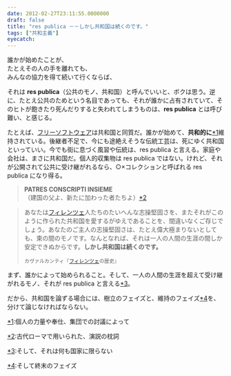 ```yaml
---
date: 2012-02-27T23:11:55.0000000
draft: false
title: "res publica －－しかし共和国は続くのです。"
tags: ["共和主義"]
eyecatch: 
---
```

<p>誰かが始めたことが、<br />
たとえその人の手を離れても、<br />
みんなの協力を得て続いて行くならば、</p><p>それは <b>res publica</b>（公共のモノ、共和国）と呼んでいいと、ボクは思う。逆に、たとえ公共のためという名目であっても、それが誰かに占有されていて、そのヒトが飽きたり死んだりすると失われてしまうものは、<b>res publica</b> とは呼び難い、と感じる。</p><p>たとえば、<a class="keyword" href="http://d.hatena.ne.jp/keyword/%A5%D5%A5%EA%A1%BC%A5%BD%A5%D5%A5%C8%A5%A6%A5%A7%A5%A2">フリーソフトウェア</a>は共和国と同質だ。誰かが始めて、<b>共和的に</b><a href="#f1" name="fn1" title="個人の力量や奉仕、集団での討議によって">*1</a>維持されている。後継者不足で、今にも途絶えそうな伝統工芸は、死にゆく共和国といっていい。今でも街に息づく風習や伝統は、res publica と言える。家庭や会社は、まさに共和国だ。個人的収集物は res publica ではない。けれど、それが公開されて公共に受け継がれるなら、○×コレクションと呼ばれる res publica になり得る。</p>

<blockquote>
<p><b>PATRES CONSCRIPTI INSIEME</b><br />
（建国の父よ、新たに加わった者たちよ）<a href="#f2" name="fn2" title="古代ローマで用いられた、演説の枕詞">*2</a></p>

</blockquote>

<blockquote>
<p>あなたは<a class="keyword" href="http://d.hatena.ne.jp/keyword/%A5%D5%A5%A3%A5%EC%A5%F3%A5%C4%A5%A7">フィレンツェ</a>人たちのたいへんな志操堅固さを、またそれがこのように作られた共和国を愛するがゆえであることを、間違いなくご存じでしょう。あなたのご主人の志操堅固さは、たとえ偉大極まりないとしても、束の間のモノです。なんとなれば、それは一人の人間の生涯の間しか安定できぬからです。<b>しかし共和国は続くのです。</b></p><p><small>カヴァルカンティ『<a class="keyword" href="http://d.hatena.ne.jp/keyword/%A5%D5%A5%A3%A5%EC%A5%F3%A5%C4%A5%A7">フィレンツェ</a>の歴史』</small></p>

</blockquote>
<p>まず、誰かによって始められること。そして、一人の人間の生涯を超えて受け継がれるモノ、それが res publica と言える<a href="#f3" name="fn3" title="そして、それは何も国家に限らない">*3</a>。</p><p>だから、共和国を論ずる場合には、樹立のフェイズと、維持のフェイズ<a href="#f4" name="fn4" title="そして終末のフェイズ">*4</a>を、分けて論じなければならない。</p>
<div class="footnote">
<p class="footnote"><a href="#fn1" name="f1" class="footnote-number">*1</a><span class="footnote-delimiter">:</span><span class="footnote-text">個人の力量や奉仕、集団での討議によって</span></p>
<p class="footnote"><a href="#fn2" name="f2" class="footnote-number">*2</a><span class="footnote-delimiter">:</span><span class="footnote-text">古代ローマで用いられた、演説の枕詞</span></p>
<p class="footnote"><a href="#fn3" name="f3" class="footnote-number">*3</a><span class="footnote-delimiter">:</span><span class="footnote-text">そして、それは何も国家に限らない</span></p>
<p class="footnote"><a href="#fn4" name="f4" class="footnote-number">*4</a><span class="footnote-delimiter">:</span><span class="footnote-text">そして終末のフェイズ</span></p>
</div>